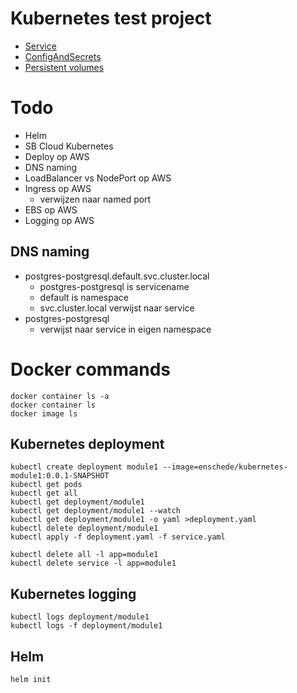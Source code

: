 # Kubernetes test project

- [Service](service.md)
- [ConfigAndSecrets](configAndSecrets.md)
- [Persistent volumes](volumes.md)

# Todo

- Helm
- SB Cloud Kubernetes  
- Deploy op AWS
- DNS naming
- LoadBalancer vs NodePort op AWS
- Ingress op AWS
    - verwijzen naar named port
- EBS op AWS
- Logging op AWS

## DNS naming

- postgres-postgresql.default.svc.cluster.local
    - postgres-postgresql is servicename
    - default is namespace
    - svc.cluster.local verwijst naar service
- postgres-postgresql
    - verwijst naar service in eigen namespace

# Docker commands

    docker container ls -a
    docker container ls
    docker image ls
    
## Kubernetes deployment

    kubectl create deployment module1 --image=enschede/kubernetes-module1:0.0.1-SNAPSHOT
    kubectl get pods
    kubectl get all
    kubectl get deployment/module1   
    kubectl get deployment/module1 --watch  
    kubectl get deployment/module1 -o yaml >deployment.yaml   
    kubectl delete deployment/module1
    kubectl apply -f deployment.yaml -f service.yaml
    
    kubectl delete all -l app=module1
    kubectl delete service -l app=module1
    
## Kubernetes logging

    kubectl logs deployment/module1
    kubectl logs -f deployment/module1

## Helm

    helm init
    
